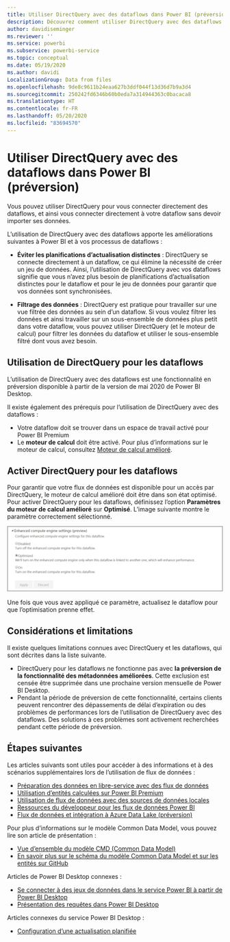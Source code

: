 ```yaml
---
title: Utiliser DirectQuery avec des dataflows dans Power BI (préversion)
description: Découvrez comment utiliser DirectQuery avec des dataflows dans Power BI
author: davidiseminger
ms.reviewer: ''
ms.service: powerbi
ms.subservice: powerbi-service
ms.topic: conceptual
ms.date: 05/19/2020
ms.author: davidi
LocalizationGroup: Data from files
ms.openlocfilehash: 9de8c9611b24eaa627b3ddf044f13d36d7b9a3d4
ms.sourcegitcommit: 250242fd6346b60b0eda7a314944363c0bacaca8
ms.translationtype: HT
ms.contentlocale: fr-FR
ms.lasthandoff: 05/20/2020
ms.locfileid: "83694570"
---
```

# <a name="use-directquery-with-dataflows-in-power-bi-preview"></a>Utiliser DirectQuery avec des dataflows dans Power BI (préversion)

Vous pouvez utiliser DirectQuery pour vous connecter directement des dataflows, et ainsi vous connecter directement à votre dataflow sans devoir importer ses données. 

L’utilisation de DirectQuery avec des dataflows apporte les améliorations suivantes à Power BI et à vos processus de dataflows :

* **Éviter les planifications d’actualisation distinctes** : DirectQuery se connecte directement à un dataflow, ce qui élimine la nécessité de créer un jeu de données. Ainsi, l’utilisation de DirectQuery avec vos dataflows signifie que vous n’avez plus besoin de planifications d’actualisation distinctes pour le dataflow et pour le jeu de données pour garantir que vos données sont synchronisées.

* **Filtrage des données** : DirectQuery est pratique pour travailler sur une vue filtrée des données au sein d’un dataflow. Si vous voulez filtrer les données et ainsi travailler sur un sous-ensemble de données plus petit dans votre dataflow, vous pouvez utiliser DirectQuery (et le moteur de calcul) pour filtrer les données du dataflow et utiliser le sous-ensemble filtré dont vous avez besoin.


## <a name="using-directquery-for-dataflows"></a>Utilisation de DirectQuery pour les dataflows

L’utilisation de DirectQuery avec des dataflows est une fonctionnalité en préversion disponible à partir de la version de mai 2020 de Power BI Desktop. 

Il existe également des prérequis pour l’utilisation de DirectQuery avec des dataflows :

* Votre dataflow doit se trouver dans un espace de travail activé pour Power BI Premium
* Le **moteur de calcul** doit être activé. Pour plus d’informations sur le moteur de calcul, consultez [Moteur de calcul amélioré](service-dataflows-enhanced-compute-engine.md).

## <a name="enable-directquery-for-dataflows"></a>Activer DirectQuery pour les dataflows

Pour garantir que votre flux de données est disponible pour un accès par DirectQuery, le moteur de calcul amélioré doit être dans son état optimisé. Pour activer DirectQuery pour les dataflows, définissez l’option **Paramètres du moteur de calcul amélioré** sur **Optimisé**. L’image suivante montre le paramètre correctement sélectionné.

![Activer le moteur de calcul amélioré pour les dataflows](media/service-dataflows-directquery/dataflows-directquery-01.png)

Une fois que vous avez appliqué ce paramètre, actualisez le dataflow pour que l’optimisation prenne effet. 


## <a name="considerations-and-limitations"></a>Considérations et limitations

Il existe quelques limitations connues avec DirectQuery et les dataflows, qui sont décrites dans la liste suivante.

* DirectQuery pour les dataflows ne fonctionne pas avec **la préversion de la fonctionnalité des métadonnées améliorées**. Cette exclusion est censée être supprimée dans une prochaine version mensuelle de Power BI Desktop.
* Pendant la période de préversion de cette fonctionnalité, certains clients peuvent rencontrer des dépassements de délai d’expiration ou des problèmes de performances lors de l’utilisation de DirectQuery avec des dataflows. Des solutions à ces problèmes sont activement recherchées pendant cette période de préversion.


## <a name="next-steps"></a>Étapes suivantes

Les articles suivants sont utiles pour accéder à des informations et à des scénarios supplémentaires lors de l’utilisation de flux de données :

* [Préparation des données en libre-service avec des flux de données](service-dataflows-overview.md)
* [Utilisation d’entités calculées sur Power BI Premium](service-dataflows-computed-entities-premium.md)
* [Utilisation de flux de données avec des sources de données locales](service-dataflows-on-premises-gateways.md)
* [Ressources du développeur pour les flux de données Power BI](service-dataflows-developer-resources.md)
* [Flux de données et intégration à Azure Data Lake (préversion)](service-dataflows-azure-data-lake-integration.md)

Pour plus d’informations sur le modèle Common Data Model, vous pouvez lire son article de présentation :
* [Vue d’ensemble du modèle CMD (Common Data Model) ](https://docs.microsoft.com/powerapps/common-data-model/overview)
* [En savoir plus sur le schéma du modèle Common Data Model et sur les entités sur GitHub](https://github.com/Microsoft/CDM)

Articles de Power BI Desktop connexes :

* [Se connecter à des jeux de données dans le service Power BI à partir de Power BI Desktop](../connect-data/desktop-report-lifecycle-datasets.md)
* [Présentation des requêtes dans Power BI Desktop](desktop-query-overview.md)

Articles connexes du service Power BI Desktop :
* [Configuration d’une actualisation planifiée](../connect-data/refresh-scheduled-refresh.md)
